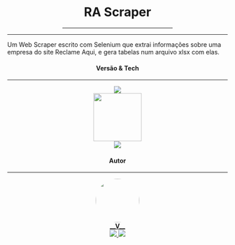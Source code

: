 <div align="center">
    <h1>RA Scraper</h1>
    <hr width="50%">
    <hr>
</div>
<p>
Um Web Scraper escrito com Selenium que extrai informações sobre uma empresa do 
site Reclame Aqui, e gera tabelas num arquivo xlsx com elas.
</p>
<div style="text-align: center;">
    <h4>Versão & Tech</h4>
    <hr>
        <img src="https://img.shields.io/badge/version-v%201.01-blueviolet"><br>
    <a href="selenium.dev">
        <img src="https://www.selenium.dev/images/selenium_logo_large.png" width="110px" >
    </a><br>
    <a href="https://www.python.org/downloads/">
        <img src="https://img.shields.io/badge/Python 3-3776AB?style=for-the-badge&logo=python&logoColor=white">
    </a>
</div>
<div align="center">
    <h4>Autor</h4>
    <hr>
    <a href="https://github.com/VitorioValer">
        <img style="border-radius: 50%;" src="https://avatars.githubusercontent.com/u/82197650?s=400&u=6ad826279ad63feee1609b0eca16b47dad344cc3&v=4" width="100px;"/>
        <br>
        <b>__V__</b>
    </a>
    <br>
    <a href="https://www.linkedin.com/in/vit%C3%B3rio-valer-b752b6209/">
        <img src="https://img.shields.io/badge/-Vitorio-blue?style=flat-square&logo=Linkedin&logoColor=white">
    </a>
    <a href="mailto:vitoriovaler@gmail.com">
        <img src="https://img.shields.io/badge/-vitoriovaler@gmail.com-c14438?style=flat-square&logo=Gmail&logoColor=white">
    </a>
</div>